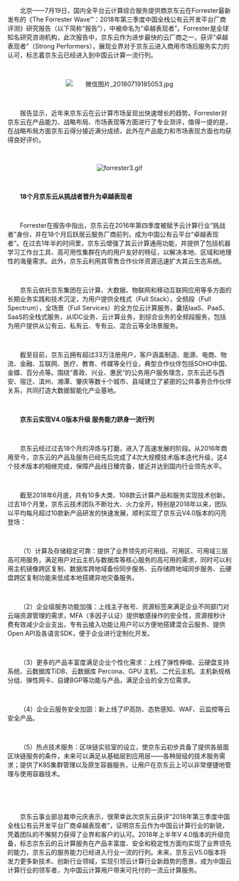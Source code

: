 <p style="text-indent: 2em;"><span style="text-indent: 2em;">北京——7月19日，</span><span style="text-indent: 2em;">国内全平台云计算综合服务提供商京东云在Forrester最新发布的《The Forrester Wave™：2018年第三季度中国全栈公有云开发平台厂商评测》研究报告（以下简称“报告”），中被命名为“卓越表现者”。Forrester是全球知名研究咨询机构，此次报告中，京东云作为进步最快的云厂商之一，获评“卓越表现者”（Strong Performers），展现业界对于京东云进入商用市场后服务实力的认可，标志着京东云已经进入到中国云计算一流行列。</span></p><p style="text-indent: 2em;"><span style="text-indent: 2em;"><br/></span></p><p style="text-indent: 0em; text-align: center;"><span style="text-indent: 2em;"><img src="//img1.jcloudcs.com/cms/42aff7b9-a8c4-44f3-a208-bf3600474c4320180719190208.jpg" title="" alt="微信图片_20180719185053.jpg"/></span></p><p style="text-indent: 0em;"><span style="text-indent: 2em;"><br/></span></p><p style="text-indent: 2em;"><span style="text-indent: 2em;"><strong><span style="font-size:15px;font-family:&#39;微软雅黑&#39;,sans-serif"></span></strong></span>报告显示，近年来京东云在云计算市场呈现出快速增长的趋势。Forrester对京东云在产品能力、战略布局、市场表现等方面进行了专业测评，值得一提的是，在战略布局方面京东云得分接近满分成绩，此外在产品能力和市场表现方面也均获得良好评价。</p><p style="text-indent: 2em;"><br/></p><p style="text-align: center; text-indent: 0em;"><img src="//img1.jcloudcs.com/cms/0538f8c9-5889-48db-a4c7-1a57f46dc87920180719190611.gif" title="" alt="forrester3.gif"/></p><p style="text-indent: 0em;"><br/></p><p style="text-indent: 2em;"><strong><span style="text-indent: 2em;">18</span><span style="text-indent: 2em;">个月京东云从挑战者晋升为卓越表现者</span></strong></p><p style="text-indent: 2em;"><br/></p><p style="text-indent: 2em;">Forrester在报告中指出，京东云在2016年第四季度被赋予云计算行业“挑战者”身份，并在18个月后跃居云服务厂商前列，成为中国公有云平台“卓越表现者”。在过去1年半的时间里，京东云增强了其云计算通用功能，并提供了包括机器学习工作台工具、高可用性集群在内的用户友好的特征，以解决本地、区域和地理性的海量需求。此外，京东云利用其零售合作伙伴资源迅速扩大其云生态系统。</p><p style="text-indent: 2em;"><br/></p><p style="text-indent: 2em;"><span style="text-indent: 2em;">京东云依托京东集团在云计算、大数据、物联网和移动互联网应用等多方面的长期业务实践和技术沉淀，为用户提供全栈式（Full Stack），全频段（Full Spectrum），全场景（Full Services）的全方位云计算服务，囊括IaaS、PaaS、SaaS的全栈式服务，从IDC业务、云计算业务，到综合业务的全频段服务，包括为用户提供从公有云、私有云、专有云、混合云等全场景服务。</span></p><p style="text-indent: 2em;"><span style="text-indent: 2em;"><br/></span></p><p style="text-indent: 2em;"><span style="text-indent: 2em;">截至目前，京东云拥有超过33万注册用户，客户涵盖制造、能源、电商、物流、金融、互联网、医疗、教育、传媒等全行业，典型合作伙伴包括SOHO中国、金蝶、百分点等。围绕“善政、兴业、惠民”的公务用户服务理念，京东云还与西安、宿迁、滨州、湘潭、肇庆等数十个城市、县域建立了紧密的公共事务合作伙伴关系，共同打造大数据智能化产业基地。</span></p><p style="text-indent: 2em;"><span style="text-indent: 2em;"><br/></span></p><p style="text-indent: 2em;"><strong>京东云实现V4.0版本升级 服务能力跻身一流行列</strong></p><p style="text-indent: 2em;"><strong><br/></strong></p><p style="text-indent: 2em;"><span style="text-indent: 2em;">京东云经过过去18个月的淬炼与打磨，进入了高速发展的阶段。从2016年商用至今，京东云的产品及服务已经先后完成了4次大规模技术版本迭代升级，这4个技术版本的相继完成，保障产品线日臻完备，接近并达到国内行业领先水平。</span></p><p><br/></p><p style="text-indent: 2em;"><span style="text-indent: 2em;">截至2018年6月底，共有10多大类、108款云计算产品和服务实现技术创新。过去18个月里，京东云技术团队不断壮大、火力全开，特别是2018年以来，团队以平均每月超过10款新产品研发的快速发展，顺利实现了京东云V4.0版本的闪亮登场：</span></p><p style="text-indent: 2em;"><span style="text-indent: 2em;"><br/></span></p><p style="text-indent: 2em;">（1）计算及存储稳定可靠：提供了业界领先的可用组、可用区、可用域三层高可用服务，满足用户对云主机与数据库等核心服务的高可用的需求，同时可以利用主机镜像跨区复制、数据库跨地域备份同步服务、云存储跨地域同步服务、云硬盘跨区复制功能来低成本地搭建异地灾备服务。<br/></p><p><br/></p><p style="text-indent: 2em;">（2）企业级服务功能加强：上线主子账号、资源标签来满足企业不同部门对云端资源管理的需求，MFA（多因子认证）提供敏感操作的安全性，资源按秒计费有效减少企业支出，专有云接入功能让用户可以方便地搭建混合云服务、提供Open API及各语言SDK，便于企业进行定制化开发。</p><p><br/></p><p style="text-indent: 2em;">（3）更多的产品丰富度满足企业个性化需求：上线了弹性伸缩、云硬盘支持系统、云数据库TiDB、云数据库 Percona、GPU 主机、二代云主机、主机新规格分组、弹性网卡、自建BGP等功能与产品，满足企业的全方位需求。</p><p><br/></p><p style="text-indent: 2em;">（4）企业云服务安全加固：新上线了IP高防、态势感知、WAF、云监控等云安全产品。</p><p><br/></p><p style="text-indent: 2em;">（5）热点技术服务：区块链实验室的设立，使京东云初步具备了提供各层面区块链服务的条件，未来可以满足从基础层到应用层——各种层级的技术服务需求；提供了K8S集群管理以及原生容器服务，让用户在京东云上可以非常便捷地管理与使用容器技术。</p><p><br/></p><p><br/></p><p style="text-indent: 2em;"><span style="text-indent: 2em;">京东云事业部总裁申元庆表示，很荣幸此次京东云获评“2018年第三季度中国全栈公有云开发平台厂商卓越表现者”，证明京东云作为中国云计算行业的新锐，凭着团队的不懈努力获得了业界和客户的认可。2018年上半年V 4.0版本的升级完备，标志京东云的云计算服务在产品丰富度、安全和稳定性方面均实现了业界领先的能力，京东云的服务能力已经进入行业一流的行列。未来，京东云V5.0版本将发力更多新技术、创新行业领域，实现引领云计算行业新趋势的愿景，成为中国云计算行业的领军者，为中国云计算用户带来可托付的一流云计算服务。</span></p>